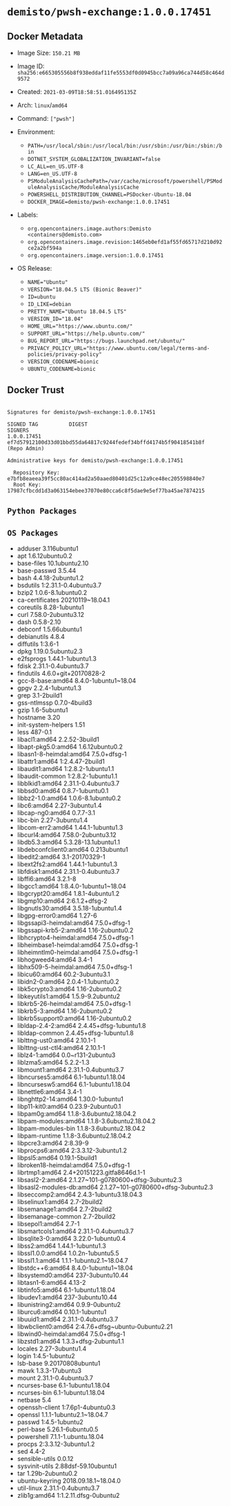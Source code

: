 # `demisto/pwsh-exchange:1.0.0.17451`
## Docker Metadata
- Image Size: `150.21 MB`
- Image ID: `sha256:e665305556b8f938eddaf11fe5553df0d0945bcc7a09a96ca744d58c464d9572`
- Created: `2021-03-09T18:58:51.016495135Z`
- Arch: `linux`/`amd64`
- Command: `["pwsh"]`
- Environment:
  - `PATH=/usr/local/sbin:/usr/local/bin:/usr/sbin:/usr/bin:/sbin:/bin`
  - `DOTNET_SYSTEM_GLOBALIZATION_INVARIANT=false`
  - `LC_ALL=en_US.UTF-8`
  - `LANG=en_US.UTF-8`
  - `PSModuleAnalysisCachePath=/var/cache/microsoft/powershell/PSModuleAnalysisCache/ModuleAnalysisCache`
  - `POWERSHELL_DISTRIBUTION_CHANNEL=PSDocker-Ubuntu-18.04`
  - `DOCKER_IMAGE=demisto/pwsh-exchange:1.0.0.17451`
- Labels:
  - `org.opencontainers.image.authors:Demisto <containers@demisto.com>`
  - `org.opencontainers.image.revision:1465eb0efd1af55fd65717d210d92ce2a2bf594a`
  - `org.opencontainers.image.version:1.0.0.17451`

- OS Release:
  - `NAME="Ubuntu"`
  - `VERSION="18.04.5 LTS (Bionic Beaver)"`
  - `ID=ubuntu`
  - `ID_LIKE=debian`
  - `PRETTY_NAME="Ubuntu 18.04.5 LTS"`
  - `VERSION_ID="18.04"`
  - `HOME_URL="https://www.ubuntu.com/"`
  - `SUPPORT_URL="https://help.ubuntu.com/"`
  - `BUG_REPORT_URL="https://bugs.launchpad.net/ubuntu/"`
  - `PRIVACY_POLICY_URL="https://www.ubuntu.com/legal/terms-and-policies/privacy-policy"`
  - `VERSION_CODENAME=bionic`
  - `UBUNTU_CODENAME=bionic`

## Docker Trust
```

Signatures for demisto/pwsh-exchange:1.0.0.17451

SIGNED TAG          DIGEST                                                             SIGNERS
1.0.0.17451         ef7d57912100d33d01bbd55da64817c9244fedef34bffd4174b5f90418541b8f   (Repo Admin)

Administrative keys for demisto/pwsh-exchange:1.0.0.17451

  Repository Key:	e7bfb8eaeea39f5cc80ac414ad2a50aaed80401d25c12a9ce48ec205598840e7
  Root Key:	17987cfbcdd1d3a063154ebee37070e80cca6c8f5dae9e5ef77ba45ae7874215

```

## `Python Packages`


## `OS Packages`

* adduser	3.116ubuntu1
* apt	1.6.12ubuntu0.2
* base-files	10.1ubuntu2.10
* base-passwd	3.5.44
* bash	4.4.18-2ubuntu1.2
* bsdutils	1:2.31.1-0.4ubuntu3.7
* bzip2	1.0.6-8.1ubuntu0.2
* ca-certificates	20210119~18.04.1
* coreutils	8.28-1ubuntu1
* curl	7.58.0-2ubuntu3.12
* dash	0.5.8-2.10
* debconf	1.5.66ubuntu1
* debianutils	4.8.4
* diffutils	1:3.6-1
* dpkg	1.19.0.5ubuntu2.3
* e2fsprogs	1.44.1-1ubuntu1.3
* fdisk	2.31.1-0.4ubuntu3.7
* findutils	4.6.0+git+20170828-2
* gcc-8-base:amd64	8.4.0-1ubuntu1~18.04
* gpgv	2.2.4-1ubuntu1.3
* grep	3.1-2build1
* gss-ntlmssp	0.7.0-4build3
* gzip	1.6-5ubuntu1
* hostname	3.20
* init-system-helpers	1.51
* less	487-0.1
* libacl1:amd64	2.2.52-3build1
* libapt-pkg5.0:amd64	1.6.12ubuntu0.2
* libasn1-8-heimdal:amd64	7.5.0+dfsg-1
* libattr1:amd64	1:2.4.47-2build1
* libaudit1:amd64	1:2.8.2-1ubuntu1.1
* libaudit-common	1:2.8.2-1ubuntu1.1
* libblkid1:amd64	2.31.1-0.4ubuntu3.7
* libbsd0:amd64	0.8.7-1ubuntu0.1
* libbz2-1.0:amd64	1.0.6-8.1ubuntu0.2
* libc6:amd64	2.27-3ubuntu1.4
* libcap-ng0:amd64	0.7.7-3.1
* libc-bin	2.27-3ubuntu1.4
* libcom-err2:amd64	1.44.1-1ubuntu1.3
* libcurl4:amd64	7.58.0-2ubuntu3.12
* libdb5.3:amd64	5.3.28-13.1ubuntu1.1
* libdebconfclient0:amd64	0.213ubuntu1
* libedit2:amd64	3.1-20170329-1
* libext2fs2:amd64	1.44.1-1ubuntu1.3
* libfdisk1:amd64	2.31.1-0.4ubuntu3.7
* libffi6:amd64	3.2.1-8
* libgcc1:amd64	1:8.4.0-1ubuntu1~18.04
* libgcrypt20:amd64	1.8.1-4ubuntu1.2
* libgmp10:amd64	2:6.1.2+dfsg-2
* libgnutls30:amd64	3.5.18-1ubuntu1.4
* libgpg-error0:amd64	1.27-6
* libgssapi3-heimdal:amd64	7.5.0+dfsg-1
* libgssapi-krb5-2:amd64	1.16-2ubuntu0.2
* libhcrypto4-heimdal:amd64	7.5.0+dfsg-1
* libheimbase1-heimdal:amd64	7.5.0+dfsg-1
* libheimntlm0-heimdal:amd64	7.5.0+dfsg-1
* libhogweed4:amd64	3.4-1
* libhx509-5-heimdal:amd64	7.5.0+dfsg-1
* libicu60:amd64	60.2-3ubuntu3.1
* libidn2-0:amd64	2.0.4-1.1ubuntu0.2
* libk5crypto3:amd64	1.16-2ubuntu0.2
* libkeyutils1:amd64	1.5.9-9.2ubuntu2
* libkrb5-26-heimdal:amd64	7.5.0+dfsg-1
* libkrb5-3:amd64	1.16-2ubuntu0.2
* libkrb5support0:amd64	1.16-2ubuntu0.2
* libldap-2.4-2:amd64	2.4.45+dfsg-1ubuntu1.8
* libldap-common	2.4.45+dfsg-1ubuntu1.8
* liblttng-ust0:amd64	2.10.1-1
* liblttng-ust-ctl4:amd64	2.10.1-1
* liblz4-1:amd64	0.0~r131-2ubuntu3
* liblzma5:amd64	5.2.2-1.3
* libmount1:amd64	2.31.1-0.4ubuntu3.7
* libncurses5:amd64	6.1-1ubuntu1.18.04
* libncursesw5:amd64	6.1-1ubuntu1.18.04
* libnettle6:amd64	3.4-1
* libnghttp2-14:amd64	1.30.0-1ubuntu1
* libp11-kit0:amd64	0.23.9-2ubuntu0.1
* libpam0g:amd64	1.1.8-3.6ubuntu2.18.04.2
* libpam-modules:amd64	1.1.8-3.6ubuntu2.18.04.2
* libpam-modules-bin	1.1.8-3.6ubuntu2.18.04.2
* libpam-runtime	1.1.8-3.6ubuntu2.18.04.2
* libpcre3:amd64	2:8.39-9
* libprocps6:amd64	2:3.3.12-3ubuntu1.2
* libpsl5:amd64	0.19.1-5build1
* libroken18-heimdal:amd64	7.5.0+dfsg-1
* librtmp1:amd64	2.4+20151223.gitfa8646d.1-1
* libsasl2-2:amd64	2.1.27~101-g0780600+dfsg-3ubuntu2.3
* libsasl2-modules-db:amd64	2.1.27~101-g0780600+dfsg-3ubuntu2.3
* libseccomp2:amd64	2.4.3-1ubuntu3.18.04.3
* libselinux1:amd64	2.7-2build2
* libsemanage1:amd64	2.7-2build2
* libsemanage-common	2.7-2build2
* libsepol1:amd64	2.7-1
* libsmartcols1:amd64	2.31.1-0.4ubuntu3.7
* libsqlite3-0:amd64	3.22.0-1ubuntu0.4
* libss2:amd64	1.44.1-1ubuntu1.3
* libssl1.0.0:amd64	1.0.2n-1ubuntu5.5
* libssl1.1:amd64	1.1.1-1ubuntu2.1~18.04.7
* libstdc++6:amd64	8.4.0-1ubuntu1~18.04
* libsystemd0:amd64	237-3ubuntu10.44
* libtasn1-6:amd64	4.13-2
* libtinfo5:amd64	6.1-1ubuntu1.18.04
* libudev1:amd64	237-3ubuntu10.44
* libunistring2:amd64	0.9.9-0ubuntu2
* liburcu6:amd64	0.10.1-1ubuntu1
* libuuid1:amd64	2.31.1-0.4ubuntu3.7
* libwbclient0:amd64	2:4.7.6+dfsg~ubuntu-0ubuntu2.21
* libwind0-heimdal:amd64	7.5.0+dfsg-1
* libzstd1:amd64	1.3.3+dfsg-2ubuntu1.1
* locales	2.27-3ubuntu1.4
* login	1:4.5-1ubuntu2
* lsb-base	9.20170808ubuntu1
* mawk	1.3.3-17ubuntu3
* mount	2.31.1-0.4ubuntu3.7
* ncurses-base	6.1-1ubuntu1.18.04
* ncurses-bin	6.1-1ubuntu1.18.04
* netbase	5.4
* openssh-client	1:7.6p1-4ubuntu0.3
* openssl	1.1.1-1ubuntu2.1~18.04.7
* passwd	1:4.5-1ubuntu2
* perl-base	5.26.1-6ubuntu0.5
* powershell	7.1.1-1.ubuntu.18.04
* procps	2:3.3.12-3ubuntu1.2
* sed	4.4-2
* sensible-utils	0.0.12
* sysvinit-utils	2.88dsf-59.10ubuntu1
* tar	1.29b-2ubuntu0.2
* ubuntu-keyring	2018.09.18.1~18.04.0
* util-linux	2.31.1-0.4ubuntu3.7
* zlib1g:amd64	1:1.2.11.dfsg-0ubuntu2
